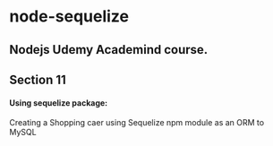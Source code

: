 # node-sequelize
## Nodejs  Udemy Academind course.
## Section 11

#### Using sequelize package:
Creating a Shopping caer using Sequelize npm module as an ORM to MySQL 
